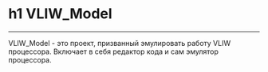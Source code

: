 h1 VLIW_Model
=====================
***
VLIW_Model - это проект, призванный эмулировать работу VLIW процессора. Включает в себя редактор кода и сам эмулятор процессора.